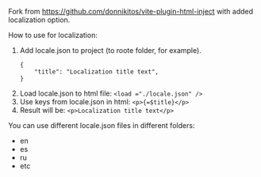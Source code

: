 Fork from https://github.com/donnikitos/vite-plugin-html-inject with added localization option.

How to use for localization:

1. Add locale.json to project (to roote folder, for example).
	```
	{
    	"title": "Localization title text",
	}
	```
2. Load locale.json to html file:
	```<load ="./locale.json" />```
3. Use keys from locale.json in html:
	```<p>{=$title}</p>```
4. Result will be:
	```<p>Localization title text</p>```

You can use different locale.json files in different folders:	
- en
- es
- ru
- etc

